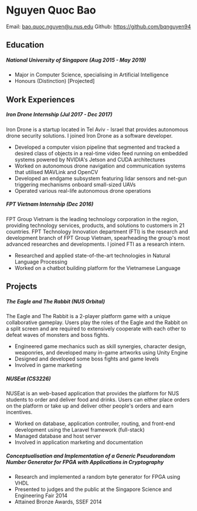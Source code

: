 # Nguyen Quoc Bao

Email: bao.quoc.nguyen@u.nus.edu
Github: https://github.com/bqnguyen94

## Education

##### National University of Singapore (Aug 2015 - May 2019)
- Major in Computer Science, specialising in Artificial Intelligence
- Honours (Distinction) [Projected]

## Work Experiences

##### Iron Drone Internship (Jul 2017 - Dec 2017)
Iron Drone is a startup located in Tel Aviv - Israel that provides autonomous drone security solutions. I joined Iron Drone as a software developer.

- Developed a computer vision pipeline that segmented and tracked a desired class of objects in a real-time video feed running on embedded systems powered by NVIDIA's Jetson and CUDA architectures
- Worked on autonomous drone navigation and communication systems that utilised MAVLink and OpenCV
- Developed an endgame subsystem featuring lidar sensors and net-gun triggering mechanisms onboard small-sized UAVs
- Operated various real-life autonomous drone operations

##### FPT Vietnam Internship (Dec 2016)
FPT Group Vietnam is the leading technology corporation in the region, providing technology services, products, and solutions to customers in 21 countries. FPT Technology Innovation department (FTI) is the research and development branch of FPT Group Vietnam, spearheading the group's most advanced researches and developments. I joined FTI as a research intern.

- Researched and applied state-of-the-art technologies in Natural Language Processing
- Worked on a chatbot building platform for the Vietnamese Language

## Projects

##### The Eagle and The Rabbit (NUS Orbital)
The Eagle and The Rabbit is a 2-player platform game with a unique collaborative gameplay. Users play the roles of the Eagle and the Rabbit on a split screen and are required to extensively cooperate with each other to defeat waves of monsters and boss fights.

- Engineered game mechanics such as skill synergies, character design, weaponries, and developed many in-game artworks using Unity Engine
- Designed and developed some boss fights and game levels
- Involved in game marketing

##### NUSEat (CS3226)
NUSEat is an web-based application that provides the platform for NUS students to order and deliver food and drinks. Users can either place orders on the platform or take up and deliver other people's orders and earn incentives.

- Worked on database, application controller, routing, and front-end development using the Laravel framework (full-stack)
- Managed database and host server
- Involved in application marketing and documentation

##### Conceptualisation and Implementation of a Generic Pseudorandom Number Generator for FPGA with Applications in Cryptography

- Research and implemented a random byte generator for FPGA using VHDL
- Presented to judges and the public at the Singapore Science and Engineering Fair 2014
- Attained Bronze Awards, SSEF 2014
